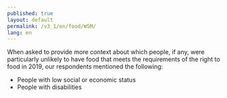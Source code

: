 ```yaml
---
published: true
layout: default
permalink: /v3_1/en/food/WSM/
lang: en
---
```

When asked to provide more context about which people, if any, were particularly unlikely to have food that meets the requirements of the right to food in 2019, our respondents mentioned the following:
- People with low social or economic status 
- People with disabilities
